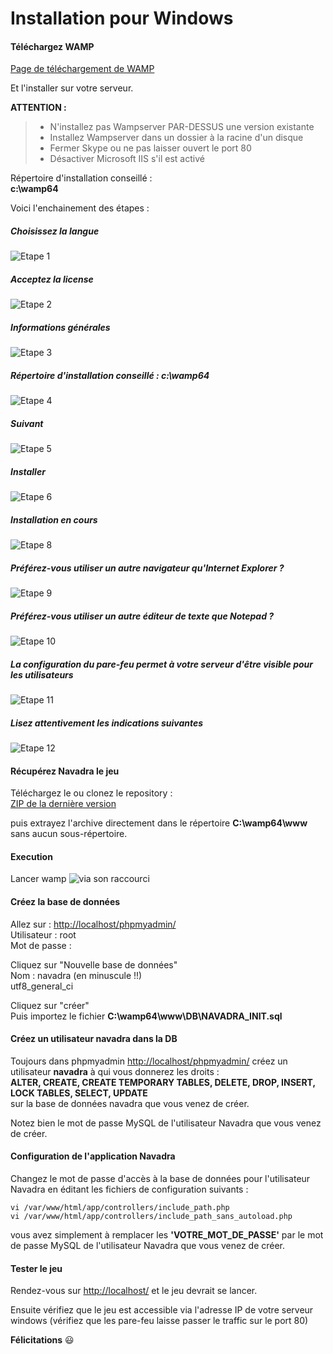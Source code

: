 # Installation pour Windows

#### Téléchargez WAMP 
<a href="https://sourceforge.net/projects/wampserver/files/latest/download" target="_blank">Page de téléchargement de WAMP</a>

Et l'installer sur votre serveur.

**ATTENTION :**
> - N'installez pas Wampserver PAR-DESSUS une version existante
> - Installez Wampserver dans un dossier à la racine d'un disque
> - Fermer Skype ou ne pas laisser ouvert le port 80
> - Désactiver Microsoft IIS s'il est activé

Répertoire d'installation conseillé :<br>
**c:\wamp64**

Voici l'enchainement des étapes :<br>

##### Choisissez la langue
![Etape 1](img/install_win_01.png)<br>
##### Acceptez la license
![Etape 2](img/install_win_02.png)<br>
##### Informations générales
![Etape 3](img/install_win_03.png)<br>
##### Répertoire d'installation conseillé : **c:\wamp64**
![Etape 4](img/install_win_04.png)<br>
##### Suivant
![Etape 5](img/install_win_05.png)<br>
##### Installer
![Etape 6](img/install_win_06.png)<br>
##### Installation en cours
![Etape 8](img/install_win_08.png)<br>
##### Préférez-vous utiliser un autre navigateur qu'Internet Explorer ?
![Etape 9](img/install_win_09.png)<br>
##### Préférez-vous utiliser un autre éditeur de texte que Notepad ?
![Etape 10](img/install_win_10.png)<br>
##### La configuration du pare-feu permet à votre serveur d'être visible pour les utilisateurs
![Etape 11](img/install_win_11.png)<br>
##### Lisez attentivement les indications suivantes
![Etape 12](img/install_win_12.png)<br>


#### Récupérez Navadra le jeu

Téléchargez le ou clonez le repository :<br>
<a href="https://github.com/Navadra/navadra-jeu/archive/master.zip" target="_blank">ZIP de la dernière version</a>

puis extrayez l'archive directement dans le répertoire **C:\wamp64\www** sans aucun sous-répertoire.

#### Execution

Lancer wamp ![via son raccourci](img/install_win_13.png)<br>


#### Créez la base de données
Allez sur : <a href="http://localhost/phpmyadmin/" target="_blank">http://localhost/phpmyadmin/</a><br>
Utilisateur  : root<br>
Mot de passe : 

Cliquez sur "Nouvelle base de données"<br>
Nom : navadra (en minuscule !!)<br>
utf8_general_ci

Cliquez sur "créer"<br>
Puis importez le fichier **C:\wamp64\www\DB\NAVADRA_INIT.sql**

#### Créez un utilisateur navadra dans la DB
Toujours dans phpmyadmin <a href="http://localhost/phpmyadmin/" target="_blank">http://localhost/phpmyadmin/</a> créez un utilisateur **navadra** à qui vous donnerez les droits :<br>
**ALTER, CREATE, CREATE TEMPORARY TABLES, DELETE, DROP, INSERT, LOCK TABLES, SELECT, UPDATE**<br>
sur la base de données navadra que vous venez de créer.

Notez bien le mot de passe MySQL de l'utilisateur Navadra que vous venez de créer.


#### Configuration de l'application Navadra
Changez le mot de passe d'accès à la base de données pour l'utilisateur Navadra en éditant les fichiers de configuration suivants :
```console
vi /var/www/html/app/controllers/include_path.php
vi /var/www/html/app/controllers/include_path_sans_autoload.php
```

vous avez simplement à remplacer les **'VOTRE_MOT_DE_PASSE'** par le mot de passe MySQL de l'utilisateur Navadra que vous venez de créer.

#### Tester le jeu

Rendez-vous sur <a href="http://localhost/" target="_blank">http://localhost/</a> et le jeu devrait se lancer.

Ensuite vérifiez que le jeu est accessible via l'adresse IP de votre serveur windows (vérifiez que les pare-feu laisse passer le traffic sur le port 80)

**Félicitations** :smiley: